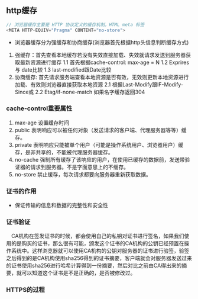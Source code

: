 ## http缓存
```js
// 浏览器缓存主要是 HTTP 协议定义的缓存机制。HTML meta 标签
<META HTTP-EQUIV="Pragma" CONTENT="no-store">
```

* 浏览器缓存分为强缓存和协商缓存(浏览器首先根据http头信息判断缓存方式)
1. 强缓存：首先查看本地缓存若没有失效直接加载、失效就请求发送到服务器获取最新资源进行缓存
  1.1 首先根据cache-control: max-age = N
  1.2 Exprires 与 date比较
  1.3 last-modified跟Date比较
2. 协商缓存: 首先请求服务端查看本地资源是否有效，无效则更新本地资源进行加载、有效则浏览器直接获取本地资源
  2.1 根据Last-Modify跟IF-Modify-Since或
  2.2 Etag/if-none-match
如果名字缓存返回304

### cache-control重要属性
1. max-age 设置缓存时间
2. public 表明响应可以被任何对象（发送请求的客户端、代理服务器等等）缓存。
3. private 表明响应只能被单个用户（可能是操作系统用户、浏览器用户）缓存，是非共享的，不能被代理服务器缓存。
4. no-cache 强制所有缓存了该响应的用户，在使用已缓存的数据前，发送带验证器的请求到服务器。不是字面意思上的不缓存。
5. no-store 禁止缓存，每次请求都要向服务器重新获取数据。


### 证书的作用
* 保证传输的信息和数据的完整性和安全性

### 证书验证
　CA机构在签发证书的时候，都会使用自己的私钥对证书进行签名，如果我们使用的是购买的证书，那么很有可能，颁发这个证书的CA机构的公钥已经预置在操作系统中。这样浏览器就可以使用CA机构的公钥对服务器的证书进行验签，验签之后得到的是CA机构使用sha256得到的证书摘要，客户端就会对服务器发送过来的证书使用sha256进行哈希计算得到一份摘要，然后对比之前由CA得出来的摘要，就可以知道这个证书是不是正确的，是否被修改过。

### HTTPS的过程
